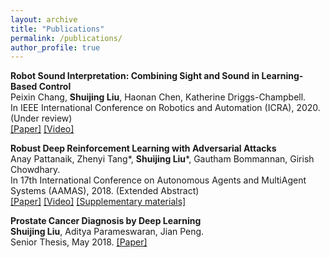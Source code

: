 ```yaml
---
layout: archive
title: "Publications"
permalink: /publications/
author_profile: true
---
```


**Robot Sound Interpretation: Combining Sight and Sound in Learning-Based Control**  
Peixin Chang, **Shuijing Liu**, Haonan Chen, Katherine Driggs-Champbell.   
In IEEE International Conference on Robotics and Automation (ICRA), 2020. (Under review)  
[[Paper]](https://arxiv.org/abs/1909.09172) [[Video]](https://www.youtube.com/watch?v=0ONGQwhGn_Y)

**Robust Deep Reinforcement Learning with Adversarial Attacks**  
Anay Pattanaik, Zhenyi Tang*, __Shuijing Liu__*, Gautham Bommannan, Girish Chowdhary.   
In 17th International Conference on Autonomous Agents and MultiAgent Systems (AAMAS), 2018. (Extended Abstract)  
[[Paper]](https://arxiv.org/abs/1712.03632) [[Video]](https://www.youtube.com/watch?v=8xPaca3cjEU) [[Supplementary materials]](https://shuijing725.github.io/files/Supplementary_for_Robust_Deep_Reinforcement_Learning_with_Adversarial_Attacks.pdf)

**Prostate Cancer Diagnosis by Deep Learning**  
**Shuijing Liu**, Aditya Parameswaran, Jian Peng.   
Senior Thesis, May 2018. 
[[Paper]](https://drive.google.com/file/d/17Ry0ViycfffQq6l5aeyS2Gudw3LyNmZa/view?usp=sharing) 